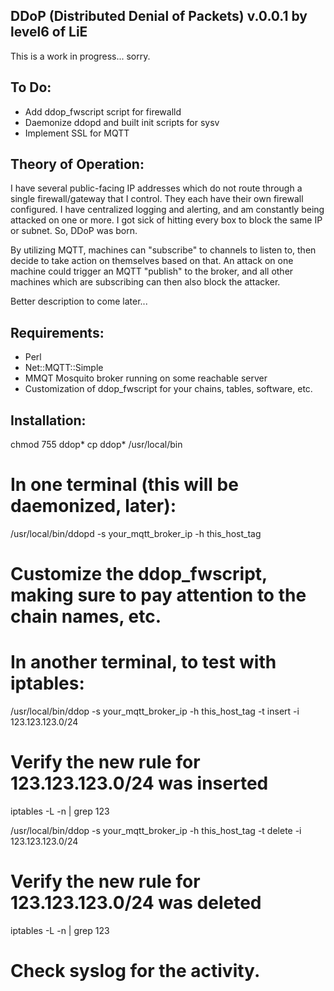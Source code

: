 DDoP (Distributed Denial of Packets) v.0.0.1
by level6 of LiE
---------------------------------------------

This is a work in progress...  sorry.  

To Do:
------
- Add ddop_fwscript script for firewalld
- Daemonize ddopd and built init scripts for sysv
- Implement SSL for MQTT

Theory of Operation:
--------------------
I have several public-facing IP addresses which do not route through a single firewall/gateway 
that I control.  They each have their own firewall configured.  I have centralized logging and 
alerting, and am constantly being attacked on one or more.  I got sick of hitting every box 
to block the same IP or subnet.  So, DDoP was born.  

By utilizing MQTT, machines can "subscribe" to channels to listen to, then decide to take 
action on themselves based on that.  An attack on one machine could trigger an MQTT "publish" to 
the broker, and all other machines which are subscribing can then also block the attacker.

Better description to come later...


Requirements:
-------------
- Perl
- Net::MQTT::Simple
- MMQT Mosquito broker running on some reachable server
- Customization of ddop_fwscript for your chains, tables, software, etc.

Installation:
-------------

chmod 755 ddop*
cp ddop* /usr/local/bin

# In one terminal (this will be daemonized, later):
/usr/local/bin/ddopd -s your_mqtt_broker_ip -h this_host_tag

# Customize the ddop_fwscript, making sure to pay attention to the chain names, etc.

# In another terminal, to test with iptables:
/usr/local/bin/ddop -s your_mqtt_broker_ip -h this_host_tag -t insert -i 123.123.123.0/24

# Verify the new rule for 123.123.123.0/24 was inserted
iptables -L -n | grep 123

/usr/local/bin/ddop -s your_mqtt_broker_ip -h this_host_tag -t delete -i 123.123.123.0/24

# Verify the new rule for 123.123.123.0/24 was deleted
iptables -L -n | grep 123

# Check syslog for the activity.
